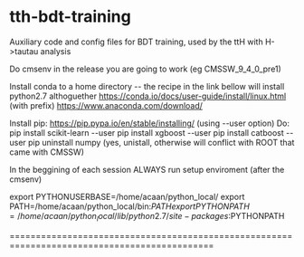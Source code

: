 # tth-bdt-training
Auxiliary code and config files for BDT training, used by the ttH with H->tautau analysis

Do cmsenv in the release you are going to work (eg CMSSW_9_4_0_pre1)

Install conda to a home directory -- the recipe in the link bellow will install python2.7 althoguether
https://conda.io/docs/user-guide/install/linux.html (with prefix)
https://www.anaconda.com/download/ 

Install pip: https://pip.pypa.io/en/stable/installing/ (using --user option)
Do:
pip install scikit-learn --user
pip install xgboost --user
pip install catboost --user
pip uninstall numpy (yes, unistall, otherwise will conflict with ROOT that came with CMSSW)

In the beggining of each session ALWAYS run setup enviroment (after the cmsenv)

export PYTHONUSERBASE=/home/acaan/python_local/
export PATH=/home/acaan/python_local/bin:$PATH
export PYTHONPATH=/home/acaan/python_local/lib/python2.7/site-packages:$PYTHONPATH

=============================================================================================

